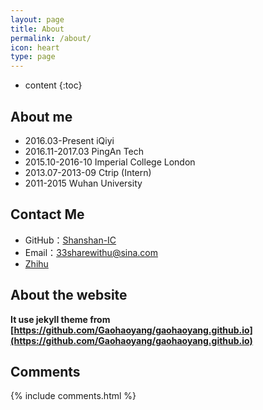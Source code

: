 ```yaml
---
layout: page
title: About
permalink: /about/
icon: heart
type: page
---
```


* content
{:toc}

## About me

* 2016.03-Present iQiyi
* 2016.11-2017.03 PingAn Tech
* 2015.10-2016-10 Imperial College London
* 2013.07-2013-09 Ctrip (Intern)
* 2011-2015 Wuhan University

## Contact Me

* GitHub：[Shanshan-IC](https://github.com/Gaohaoyang)
* Email：33sharewithu@sina.com
* [Zhihu](https://www.zhihu.com/people/fu-shan-shan-58/activities)

## About the website

**It use jekyll theme from [https://github.com/Gaohaoyang/gaohaoyang.github.io](https://github.com/Gaohaoyang/gaohaoyang.github.io)**

## Comments

{% include comments.html %}
